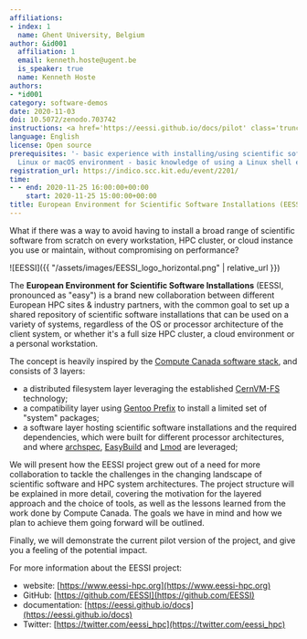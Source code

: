 ```yaml
---
affiliations:
- index: 1
  name: Ghent University, Belgium
author: &id001
  affiliation: 1
  email: kenneth.hoste@ugent.be
  is_speaker: true
  name: Kenneth Hoste
authors:
- *id001
category: software-demos
date: 2020-11-03
doi: 10.5072/zenodo.703742
instructions: <a href='https://eessi.github.io/docs/pilot' class='truncated'>https://eessi.github.io/docs/pilot</a>
language: English
license: Open source
prerequisites: '- basic experience with installing/using scientific software in a
  Linux or macOS environment - basic knowledge of using a Linux shell environment'
registration_url: https://indico.scc.kit.edu/event/2201/
time:
- - end: 2020-11-25 16:00:00+00:00
    start: 2020-11-25 15:00:00+00:00
title: European Environment for Scientific Software Installations (EESSI)
---
```


What if there was a way to avoid having to install a broad range of scientific software from scratch on every workstation, HPC cluster, or cloud instance you use or maintain, without compromising on performance?

![EESSI]({{ "/assets/images/EESSI_logo_horizontal.png" | relative_url }})

The **European Environment for Scientific Software Installations** (EESSI, pronounced as "easy") is a brand new collaboration between different European HPC sites & industry partners, with the common goal to set up a shared repository of scientific software installations that can be used on a variety of systems, regardless of the OS or processor architecture of the client system, or whether it's a full size HPC cluster, a cloud environment or a personal workstation.

The concept is heavily inspired by the [Compute Canada software stack](https://dl.acm.org/doi/10.1145/3332186.3332210), and consists of 3 layers:

* a distributed filesystem layer leveraging the established [CernVM-FS](https://cernvm.cern.ch/portal/filesystem) technology;
* a compatibility layer using [Gentoo Prefix](https://wiki.gentoo.org/wiki/Project:Prefix) to install a limited set of "system" packages;
* a software layer hosting scientific software installations and the required dependencies, which were built for different processor architectures, and where [archspec](https://github.com/archspec/archspec), [EasyBuild](https://easybuilders.github.io/easybuild) and [Lmod](https://github.com/TACC/Lmod) are leveraged;

We will present how the EESSI project grew out of a need for more collaboration to tackle the challenges in the changing landscape of scientific software and HPC system architectures. The project structure will be explained in more detail, covering the motivation for the layered approach and the choice of tools, as well as the lessons learned from the work done by Compute Canada. The goals we have in mind and how we plan to achieve them going forward will be outlined.

Finally, we will demonstrate the current pilot version of the project, and give you a feeling of the potential impact.

For more information about the EESSI project:

* website: [https://www.eessi-hpc.org](https://www.eessi-hpc.org)
* GitHub: [https://github.com/EESSI](https://github.com/EESSI)
* documentation: [https://eessi.github.io/docs](https://eessi.github.io/docs)
* Twitter: [https://twitter.com/eessi_hpc](https://twitter.com/eessi_hpc)